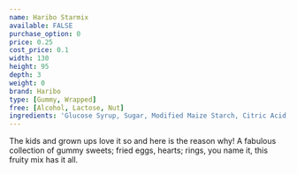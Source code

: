 ```yaml
---
name: Haribo Starmix
available: FALSE
purchase_option: 0
price: 0.25
cost_price: 0.1
width: 130
height: 95
depth: 3
weight: 0
brand: Haribo
type: [Gummy, Wrapped]
free: [Alcohol, Lactose, Nut]
ingredients: 'Glucose Syrup, Sugar, Modified Maize Starch, Citric Acid, Caramelised Sugar Syrup, Flavourings, Fruit and Plant Concentrates (Apple, Aronia, Blackcurrant, Elderberry, Grape, Kiwi, Lemon, Mango, Nettle, Orange, Passion Fruit, Spinach), Colours (Copper Complexes of Chlorophyll, Paprika Extract), Glazing Agents (Vegetable Oil, Beeswax, Carnauba Wax), Invert Sugar Syrup, Fruit Extract (Carob)'
---
```

The kids and grown ups love it so and here is the reason why! A fabulous collection of gummy sweets; fried eggs, hearts; rings, you name it, this fruity mix has it all.